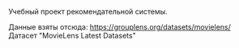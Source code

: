 Учебный проект рекомендательной системы.

Данные взяты отсюда:
https://grouplens.org/datasets/movielens/  
Датасет "MovieLens Latest Datasets"
